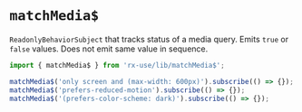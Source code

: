# `matchMedia$`

`ReadonlyBehaviorSubject` that tracks status of a media query. Emits `true` or `false` values.
Does not emit same value in sequence.

```ts
import { matchMedia$ } from 'rx-use/lib/matchMedia$';

matchMedia$('only screen and (max-width: 600px)').subscribe(() => {});
matchMedia$('prefers-reduced-motion').subscribe(() => {});
matchMedia$('(prefers-color-scheme: dark)').subscribe(() => {});
```
